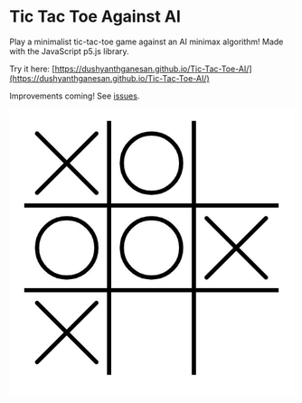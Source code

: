 # Tic Tac Toe Against AI
Play a minimalist tic-tac-toe game against an AI minimax algorithm! Made with the JavaScript p5.js library.

Try it here: [https://dushyanthganesan.github.io/Tic-Tac-Toe-AI/](https://dushyanthganesan.github.io/Tic-Tac-Toe-AI/)

Improvements coming! See [issues](https://github.com/dushyanthganesan/Tic-Tac-Toe-AI/issues).

![](https://github.com/dushyanthganesan/Tic-Tac-Toe-AI/blob/master/TTT_AI.JPG)

